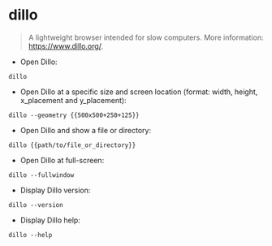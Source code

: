 # dillo

> A lightweight browser intended for slow computers.
> More information: <https://www.dillo.org/>.

- Open Dillo:

`dillo`

- Open Dillo at a specific size and screen location (format: width, height, x_placement and y_placement):

`dillo --geometry {{500x500+250+125}}`

- Open Dillo and show a file or directory:

`dillo {{path/to/file_or_directory}}`

- Open Dillo at full-screen:

`dillo --fullwindow`

- Display Dillo version:

`dillo --version`

- Display Dillo help:

`dillo --help`
